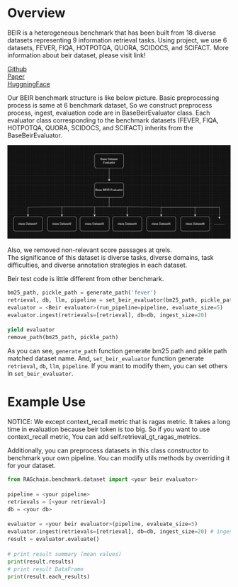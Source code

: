 # Overview

BEIR is a heterogeneous benchmark that has been built from 18 diverse datasets representing 9 information retrieval tasks.
Using project, we use 6 datasets, FEVER, FIQA, HOTPOTQA, QUORA, SCIDOCS, and SCIFACT.
More information about beir dataset, please visit link!

[Github](https://github.com/beir-cellar/beir?tab=readme-ov-file)<br>
[Paper](https://openreview.net/forum?id=wCu6T5xFjeJ)<br>
[HuggningFace](https://huggingface.co/BeIR)


Our BEIR benchmark structure is like below picture.
Basic preprocessing process is same at 6 benchmark dataset,
So we construct preprocess process, ingest, evaluation code are in BaseBeirEvaluator class.
Each evaluator class corresponding to the benchmark datasets
(FEVER, FIQA, HOTPOTQA, QUORA, SCIDOCS, and SCIFACT) inherits from the BaseBeirEvaluator.

![beir-structure.png](../../../.gitbook/assets/beir-structure.png)

Also, we removed non-relevant score passages at qrels.<br>
The significance of this dataset is diverse tasks, diverse domains, task difficulties, and diverse annotation strategies
in each dataset.

Beir test code is little different from other benchmark.
```Python
bm25_path, pickle_path = generate_path('fever')
retrieval, db, llm, pipeline = set_beir_evaluator(bm25_path, pickle_path)
evaluator = <Beir evaluator>(run_pipeline=pipeline, evaluate_size=5)
evaluator.ingest(retrievals=[retrieval], db=db, ingest_size=20)

yield evaluator
remove_path(bm25_path, pickle_path)
```
As you can see, `generate_path` function generate bm25 path and pikle path
matched dataset name. And, `set_beir_evaluator` function generate
`retrieval`, `db`, `llm`, `pipeline`. If you want to modify them, you can
set others in `set_beir_evaluator`.

# Example Use
NOTICE:
We except context_recall metric that is ragas metric.
It takes a long time in evaluation because beir token is too big.
So if you want to use context_recall metric, You can add self.retrieval_gt_ragas_metrics.

Additionally, you can preprocess datasets in this class constructor to benchmark your own pipeline.
You can modify utils methods by overriding it for your dataset.

```Python
from RAGchain.benchmark.dataset import <your beir evaluator>

pipeline = <your pipeline>
retrievals = [<your retrieval>]
db = <your db>

evaluator = <your beir evaluator>(pipeline, evaluate_size=5)
evaluator.ingest(retrievals=[retrieval], db=db, ingest_size=20) # ingest dataset to db and retrievals
result = evaluator.evaluate()

# print result summary (mean values)
print(result.results)
# print result DataFrame
print(result.each_results)
```